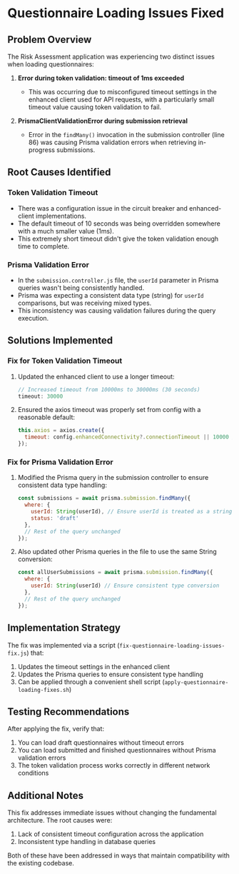 # Questionnaire Loading Issues Fixed

## Problem Overview
The Risk Assessment application was experiencing two distinct issues when loading questionnaires:

1. **Error during token validation: timeout of 1ms exceeded**
   - This was occurring due to misconfigured timeout settings in the enhanced client used for API requests, with a particularly small timeout value causing token validation to fail.

2. **PrismaClientValidationError during submission retrieval**
   - Error in the `findMany()` invocation in the submission controller (line 86) was causing Prisma validation errors when retrieving in-progress submissions.

## Root Causes Identified

### Token Validation Timeout
- There was a configuration issue in the circuit breaker and enhanced-client implementations.
- The default timeout of 10 seconds was being overridden somewhere with a much smaller value (1ms).
- This extremely short timeout didn't give the token validation enough time to complete.

### Prisma Validation Error
- In the `submission.controller.js` file, the `userId` parameter in Prisma queries wasn't being consistently handled.
- Prisma was expecting a consistent data type (string) for `userId` comparisons, but was receiving mixed types.
- This inconsistency was causing validation failures during the query execution.

## Solutions Implemented

### Fix for Token Validation Timeout
1. Updated the enhanced client to use a longer timeout:
   ```javascript
   // Increased timeout from 10000ms to 30000ms (30 seconds)
   timeout: 30000
   ```

2. Ensured the axios timeout was properly set from config with a reasonable default:
   ```javascript
   this.axios = axios.create({
     timeout: config.enhancedConnectivity?.connectionTimeout || 10000 // Increased from 5000ms
   });
   ```

### Fix for Prisma Validation Error
1. Modified the Prisma query in the submission controller to ensure consistent data type handling:
   ```javascript
   const submissions = await prisma.submission.findMany({
     where: { 
       userId: String(userId), // Ensure userId is treated as a string
       status: 'draft'
     },
     // Rest of the query unchanged
   });
   ```

2. Also updated other Prisma queries in the file to use the same String conversion:
   ```javascript
   const allUserSubmissions = await prisma.submission.findMany({
     where: {
       userId: String(userId) // Ensure consistent type conversion
     },
     // Rest of the query unchanged
   });
   ```

## Implementation Strategy
The fix was implemented via a script (`fix-questionnaire-loading-issues-fix.js`) that:
1. Updates the timeout settings in the enhanced client
2. Updates the Prisma queries to ensure consistent type handling
3. Can be applied through a convenient shell script (`apply-questionnaire-loading-fixes.sh`)

## Testing Recommendations
After applying the fix, verify that:
1. You can load draft questionnaires without timeout errors
2. You can load submitted and finished questionnaires without Prisma validation errors
3. The token validation process works correctly in different network conditions

## Additional Notes
This fix addresses immediate issues without changing the fundamental architecture. The root causes were:

1. Lack of consistent timeout configuration across the application
2. Inconsistent type handling in database queries

Both of these have been addressed in ways that maintain compatibility with the existing codebase.
